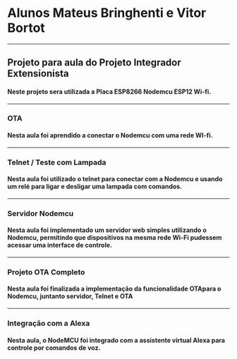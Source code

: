 ﻿# Alunos Mateus Bringhenti e Vitor Bortot
-----------------------------------

## Projeto para aula do Projeto Integrador Extensionista
#### Neste projeto sera utilizada a Placa ESP8266 Nodemcu ESP12 Wi-fi.

-----------------------------------

### OTA
#### Nesta aula foi aprendido a conectar o Nodemcu com uma rede WI-fi.

------------------------------------

### Telnet / Teste com Lampada
#### Nesta aula foi utilizado o telnet para conectar com a Nodemcu e usando um relé para ligar e desligar uma lampada com comandos.

----------------------------------

### Servidor Nodemcu
#### Nesta aula foi implementado um servidor web simples utilizando o Nodemcu, permitindo que dispositivos na mesma rede Wi-Fi pudessem acessar uma interface de controle.

----------------------------------

### Projeto OTA Completo
#### Nesta aula foi finalizada a implementação da funcionalidade OTApara o Nodemcu, juntanto servidor, Telnet e OTA

----------------------------------

### Integração com a Alexa
#### Nesta aula, o NodeMCU foi integrado com a assistente virtual Alexa para controle por comandos de voz.
